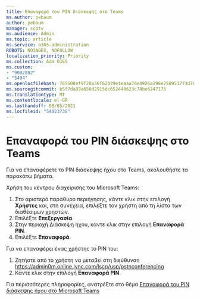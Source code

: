 ```yaml
---
title: Επαναφορά του PIN διάσκεψης στο Teams
ms.author: pebaum
author: pebaum
manager: scotv
ms.audience: Admin
ms.topic: article
ms.service: o365-administration
ROBOTS: NOINDEX, NOFOLLOW
localization_priority: Priority
ms.collection: Adm_O365
ms.custom:
- "9002882"
- "5494"
ms.openlocfilehash: 785508ef9f20a36f62029e1eaaa70e4926a298e758951773d78ceef76ba80ae7
ms.sourcegitcommit: b5f7da89a650d2915dc652449623c78be6247175
ms.translationtype: MT
ms.contentlocale: el-GR
ms.lasthandoff: 08/05/2021
ms.locfileid: "54023738"
---
```

# <a name="reset-conferencing-pin-in-teams"></a>Επαναφορά του PIN διάσκεψης στο Teams

Για να επαναφέρετε το PIN διάσκεψης ήχου στο Teams, ακολουθήστε τα παρακάτω βήματα.  

Χρήση του κέντρου διαχείρισης του Microsoft Teams:

1. Στο αριστερό παράθυρο περιήγησης, κάντε κλικ στην επιλογή **Χρήστες** και, στη συνέχεια, επιλέξτε τον χρήστη από τη λίστα των διαθέσιμων χρηστών.
2. Επιλέξτε **Επεξεργασία**.
3. Στην περιοχή Διάσκεψη ήχου, κάντε κλικ στην επιλογή **Επαναφορά PIN**.
4. Επιλέξτε **Επαναφορά**.

Για να επαναφέρει ένας χρήστης το PIN του:
1. Ζητήστε από το χρήστη να μεταβεί στη διεύθυνση https://admin0m.online.lync.com/lscp/usp/pstnconferencing
2. Κάντε κλικ στην επιλογή **Επαναφορά PIN**.

Για περισσότερες πληροφορίες, ανατρέξτε στο θέμα [Επαναφορά του PIN διάσκεψης ήχου στο Microsoft Teams](https://docs.microsoft.com/microsoftteams/reset-the-audio-conferencing-pin-in-teams)
